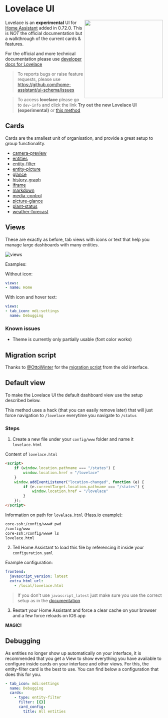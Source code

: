 # Lovelace UI 

<img align="right" height="250px" src="https://user-images.githubusercontent.com/7738048/41777567-6f8caa1a-7634-11e8-8ff4-a0589240d724.png">

Lovelace is an **experimental** UI for [Home Assistant](https://www.home-assistant.io/) added in 0.72.0. This is *NOT* the official documentation but a walkthrough of the current cards & features.

For the official and more technical documentation please use [developer docs for Lovelace](https://developers.home-assistant.io/docs/en/lovelace_index.html)

> To reports bugs or raise feature requests, please use https://github.com/home-assistant/ui-schema/issues

> To access **lovelace** please go to `dev-info` and click the link **Try out the new Lovelace UI (experimental)** or [this method](https://github.com/ciotlosm/docs-lovelace#default-view)

## Cards
Cards are the smallest unit of organisation, and provide a great setup to group functionality. 

- [camera-preview](card-camera-preview.md)
- [entities](card-entities.md)
- [entity-filter](card-entity-filter.md)
- [entity-picture](card-entity-picture.md)
- [glance](card-glance.md)
- [history-graph](card-history-graph.md)
- [iframe](card-iframe.md)
- [markdown](card-markdown.md)
- [media-control](card-media-control.md)
- [picture-glance](card-picture-glance.md)
- [plant-status](card-plant-status.md)
- [weather-forecast](card-weather-forecast.md)

## Views
These are exactly as before, tab views with icons or text that help you manage large dashboards with many entities. 

![views](https://user-images.githubusercontent.com/7738048/41777460-0c432b6e-7634-11e8-8738-ca078a552d06.gif)

Examples:

Without icon:
```yaml
views:
- name: Home
```

With icon and hover text:
```yaml
views:
- tab_icon: mdi:settings
  name: Debugging
```

### Known issues

- Theme is currently only partially usable (font color works)

## Migration script
Thanks to [@OttoWinter](https://github.com/OttoWinter) for the [migration script](https://gist.github.com/OttoWinter/730383148041824bc47786ea292572f8) from the old interface.


## Default view
To make the Lovelace UI the default dashboard view use the setup described below. 

This method uses a hack (that you can easily remove later) that will just force navigation to `/lovelace` everytime you navigate to `/status`

### Steps

1. Create a new file under your `config/www` folder and name it `lovelace.html`

Content of `lovelace.html`

```html
<script>
    if (window.location.pathname === "/states") {
        window.location.href = "/lovelace"
    }
    window.addEventListener("location-changed", function (e) {
        if (e.currentTarget.location.pathname === "/states") {
            window.location.href = "/lovelace"
        }
    });
</script>
```


Information on path for `lovelace.html` (Hass.io example):

```bash
core-ssh:/config/www# pwd
/config/www
core-ssh:/config/www# ls 
lovelace.html
```

2. Tell Home Assistant to load this file by referencing it inside your `configuration.yaml`

Example configuration:

```yaml
frontend:
  javascript_version: latest
  extra_html_url:
    - /local/lovelace.html
```

> If you don't use `javascript_latest` just make sure you use the correct setup as in the [documentation](https://www.home-assistant.io/components/frontend/#configuration-variables)

3. Restart your Home Assistant and force a clear cache on your browser and a few force reloads on IOS app

**MAGIC!**

## Debugging
As entities no longer show up automatically on your interface, it is recommended that you get a View to show everything you have available to configure inside cards on your interface and other views. For this, the entity-filter card is the best to use. You can find below a configuration that does this for you. 

```yaml
- tab_icon: mdi:settings
  name: Debugging
  cards:
    - type: entity-filter
      filter: [{}]
      card_config:
        title: All entities
```